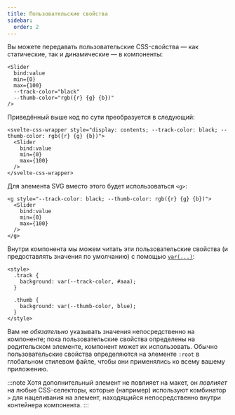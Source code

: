 ```yaml
---
title: Пользовательские свойства
sidebar:
  order: 2
---
```


Вы можете передавать пользовательские CSS-свойства — как статические, так и динамические — в компоненты:

```svelte
<Slider
  bind:value
  min={0}
  max={100}
  --track-color="black"
  --thumb-color="rgb({r} {g} {b})"
/>
```

Приведённый выше код по сути преобразуется в следующий:

```svelte
<svelte-css-wrapper style="display: contents; --track-color: black; --thumb-color: rgb({r} {g} {b})">
  <Slider
    bind:value
    min={0}
    max={100}
  />
</svelte-css-wrapper>
```

Для элемента SVG вместо этого будет использоваться `<g>`:

```svelte
<g style="--track-color: black; --thumb-color: rgb({r} {g} {b})">
  <Slider
    bind:value
    min={0}
    max={100}
  />
</g>
```

Внутри компонента мы можем читать эти пользовательские свойства (и предоставлять значения по умолчанию) с помощью [`var(...)`](https://developer.mozilla.org/ru/docs/Web/CSS/Using_CSS_custom_properties):

```svelte
<style>
  .track {
    background: var(--track-color, #aaa);
  }

  .thumb {
    background: var(--thumb-color, blue);
  }
</style>
```

Вам не _обязательно_ указывать значения непосредственно на компоненте; пока пользовательские свойства определены на родительском элементе, компонент может их использовать. Обычно пользовательские свойства определяются на элементе `:root` в глобальном стилевом файле, чтобы они применялись ко всему вашему приложению.

:::note
Хотя дополнительный элемент не повлияет на макет, он _повлияет_ на любые CSS-селекторы, которые (например) используют комбинатор `>` для нацеливания на элемент, находящийся непосредственно внутри контейнера компонента.
:::
